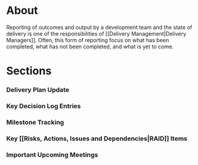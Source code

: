 # About
Reporting of outcomes and output by a development team and the state of delivery is one of the responsibilities of [[Delivery Management|Delivery Managers]]. Often, this form of reporting focus on what has been completed, what has not been completed, and what is yet to come.
# Sections
### Delivery Plan Update
### Key Decision Log Entries
### Milestone Tracking
### Key [[Risks, Actions, Issues and Dependencies|RAID]] Items
### Important Upcoming Meetings